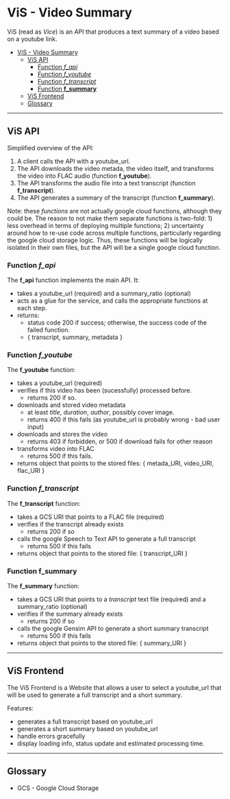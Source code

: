 # ViS - Video Summary

ViS (read as *Vice*) is an API that produces a text summary of a video based on a youtube link.

- [ViS - Video Summary](#vis---video-summary)
  - [ViS API](#vis-api)
    - [Function *f_api*](#function-fapi)
    - [Function *f_youtube*](#function-fyoutube)
    - [Function *f_transcript*](#function-ftranscript)
    - [Function **f_summary**](#function-fsummary)
  - [ViS Frontend](#vis-frontend)
  - [Glossary](#glossary)


<hr />


## ViS API

Simplified overview of the API:

1. A client calls the API with a youtube_url.
2. The API downloads the video metada, the video itself, and transforms the video into FLAC audio (function **f_youtube**).
3. The API transforms the audio file into a text transcript (function **f_transcript**).
4. The API generates a summary of the transcript (function **f_summary**).

Note: these *functions* are not actually google cloud functions, although they could be. The reason to not make them separate functions is two-fold: 1) less overhead in terms of deploying multiple functions; 2) uncertainty around how to re-use code across multiple functions, particularly regarding the google cloud storage logic. Thus, these functions will be logically isolated in their own files, but the API will be a single google cloud function. 

### Function *f_api*

The **f_api** function implements the main API. It:
  * takes a youtube_url (required) and a summary_ratio (optional)
  * acts as a glue for the service, and calls the appropriate functions at each step.
  * returns:
    * status code 200 if success; otherwise, the success code of the failed function.
    * { transcript, summary, metadata }

### Function *f_youtube*

The **f_youtube** function:
  * takes a youtube_url (required)
  * verifies if this video has been (sucessfully) processed before. 
    * returns 200 if so. 
  * downloads and stored video metadata
    * at least *title*, *duration*, *author*, possibly cover image.
    * returns 400 if this fails (as youtube_url is probably wrong - bad user input)
  * downloads and stores the video
    * returns 403 if forbidden, or 500 if download fails for other reason
  * transforms video into FLAC
    * returns 500 if this fails.
  * returns object that points to the stored files: { metada_URI, video_URI, flac_URI }

### Function *f_transcript*

The **f_transcript** function:
  * takes a GCS URI that points to a FLAC file (required)
  * verifies if the transcript already exists
    * returns 200 if so
  * calls the google Speech to Text API to generate a full transcript
    * returns 500 if this fails
  * returns object that points to the stored file: { transcript_URI }

### Function **f_summary**

The **f_summary** function:
  * takes a GCS URI that points to a *transcript* text file (required) and a summary_ratio (optional)
  * verifies if the summary already exists
    * returns 200 if so
  * calls the google Gensim API to generate a short summary transcript
    * returns 500 if this fails
  * returns object that points to the stored file: { summary_URI }


<hr />


## ViS Frontend

The ViS Frontend is a Website that allows a user to select a youtube_url that will be used to generate a full transcript and a short summary.

Features:
  * generates a full transcript based on youtube_url
  * generates a short summary based on youtube_url
  * handle errors gracefully
  * display loading info, status update and estimated processing time.


<hr />


## Glossary

* GCS - Google Cloud Storage

